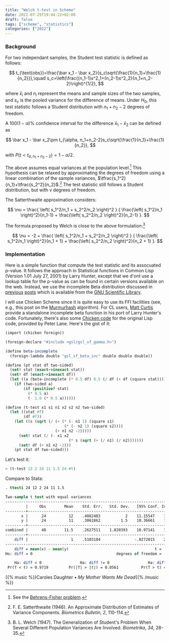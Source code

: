 ```yaml
---
title: "Welch t-test in Scheme"
date: 2022-07-25T19:44:22+02:00
draft: false
tags: ["scheme", "statistics"]
categories: ["2022"]
---
```


### Background

For two independant samples, the Student test statistic is defined as follows:

$$
t_{\text{obs}}=\frac{\bar x_1 - \bar x_2}{s_c\sqrt{\frac{1}{n_1}+\frac{1}{n_2}}},\quad
s_c=\left(\frac{(n_1-1)s^2_1+(n_2-1)s^2_2}{n_1+n_2-2}\right)^{1/2},
$$

where $\bar x_i$ and $n_i$ represent the means and sample sizes of the two samples, and $s_c$ is the pooled variance for the difference of means. Under $H_0$, this test statistic follows a Student distribution with $n_1+n_2-2$ degrees of freedom.

A $100(1-\alpha)$\% confidence interval for the difference $\bar x_1 - \bar x_2$ can be defined as

$$
\bar x_1 - \bar x_2\pm t_{\alpha, n_1+n_2-2}s_c\sqrt{\frac{1}{n_1}+\frac{1}{n_2}},
$$

with $P(t<t_{\alpha,n_1+n_2-2})=1-\alpha/2$.

The above assumes equal variances at the population level.[^1] This hypothesis can be relaxed by approximating the degrees of freedom using a linear combination of the sample variances, $\tfrac{s_1^2}{n_1}+\tfrac{s_2^2}{n_2}$.[^2] The test statistic still follows a Student distribution, but with $\nu$ degrees of freedom.

The Satterthwaite approximation considers:

$$
\nu = \frac{ \left( s_1^2/n_1 + s_2^2/n_2 \right)^2 }
{ \frac{\left( s_1^2/n_1 \right)^2}{n_1-1} + \frac{\left( s_2^2/n_2 \right)^2}{n_2-1} }.
$$

The formula proposed by Welch is close to the above formulation:[^3]

$$
\nu = -2 + \frac{ \left( s_1^2/n_1 + s_2^2/n_2 \right)^2 }
{ \frac{\left( s_1^2/n_1 \right)^2}{n_1 + 1} + \frac{\left( s_2^2/n_2 \right)^2}{n_2 + 1} }.
$$

### Implementation

Here is a simple function that compute the test statistic and its assocuated p-value. It follows the approach in Statistical functions in Common Lisp (Version 1.01 July 27, 2001) by Larry Hunter, except that we d'ont use a lookup table for the p-value as can be found in certain versions available on the web. Instead, we use the incomplete Beta distribution discussed in [previous] [posts] which is available from the [GNU Scientific Library].

I will use Chicken Scheme since it is quite easy to use its FFI facilities (see, e.g., this post on the [Murmurhash] algorithm). For CL users, [Matt Curtis] provide a standalone incomplete beta function in his port of Larry Hunter's code. Fortunately, there's also some [Chicken code] for the original Lisp code, provided by Peter Lane. Here's the gist of it:

```scheme
(import (chicken foreign))

(foreign-declare "#include <gsl/gsl_sf_gamma.h>")

(define beta-incomplete
  (foreign-lambda double "gsl_sf_beta_inc" double double double))

(define (pt stat df two-sided)
  (set! stat (exact->inexact stat))
  (set! df (exact->inexact df))
  (let ((a (beta-incomplete (* 0.5 df) 0.5 (/ df (+ df (square stat))))))
    (if (two-sided a)
        (if (positive? stat)
          (* 0.5 a)
          (- 1.0 (* 0.5 a))))))

(define (t-test x1 s1 n1 x2 s2 n2 two-sided)
  (let ((stat #f)
        (df #f))
    (let ((s (sqrt (/ (+ (* (- n1 1) (square s1)
                          (* (- n2 1) (square s2))))
                      (+ n1 n2 -2)))))
      (set! stat (/ (- x1 x2
                            (* s (sqrt (+ (/ n1) (/ n2)))))))
      (set! df (+ n1 n2 -2)))
    (pt stat df two-sided)))
```

Let's test it:

```scheme
> (t-test 12 2 24 11 1.5 24 #t)
```

Compare to Stata:

```stata
. ttesti 24 12 2 24 11 1.5

Two-sample t test with equal variances
------------------------------------------------------------------------------
         |     Obs        Mean    Std. Err.   Std. Dev.   [95% Conf. Interval]
---------+--------------------------------------------------------------------
       x |      24          12    .4082483           2    11.15547    12.84453
       y |      24          11    .3061862         1.5    10.36661    11.63339
---------+--------------------------------------------------------------------
combined |      48        11.5    .2627511    1.820393    10.97141    12.02859
---------+--------------------------------------------------------------------
    diff |                   1    .5103104               -.0272015    2.027201
------------------------------------------------------------------------------
    diff = mean(x) - mean(y)                                      t =   1.9596
Ho: diff = 0                                     degrees of freedom =       46

    Ha: diff < 0                 Ha: diff != 0                 Ha: diff > 0
 Pr(T < t) = 0.9719         Pr(|T| > |t|) = 0.0561          Pr(T > t) = 0.0281
```

{{% music %}}Caroles Daughter • _My Mother Wants Me Dead_{{% /music %}}

[^1]: See the [Behrens-Fisher problem](https://en.wikipedia.org/wiki/Behrens–Fisher_problem).
[^2]: F. E. Satterthwaite (1946). An Approximate Distribution of Estimates of Variance Components. _Biometrics Bulletin_, _2_, 110-114.
[^3]: B. L. Welch (1947). The Generalization of Student's Problem When Several Different Population Variances Are Involved. _Biometrika_, _34_, 28-35.

[previous]: /post/student-approx/
[posts]: /post/computing-student-t/
[gnu scientific library]: https://www.gnu.org/software/gsl/doc/html/specfunc.html
[murmurhash]: /post/murmurhash/
[matt curtis]: https://github.com/mrc/lhstats
[chicken code]: https://wiki.call-cc.org/eggref/5/statistics
